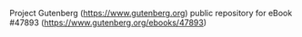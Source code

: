 Project Gutenberg (https://www.gutenberg.org) public repository for eBook #47893 (https://www.gutenberg.org/ebooks/47893)
